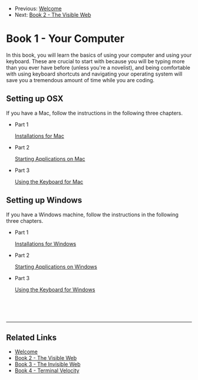 <nav>
    <ul class="list list--books">
        <li class="left">
            <span>Previous: </span><a href="/">Welcome</a>
        </li>
        <li class="right">
            <span>Next:</span> <a href="../book-2-the-visible-web">Book 2 - The Visible Web</a>
        </li>
    </ul>
</nav>


# Book 1 - Your Computer

In this book, you will learn the basics of using your computer and using your keyboard. These are crucial to start with because you will be typing more than you ever have before (unless you're a novelist), and being comfortable with using keyboard shortcuts and navigating your operating system will save you a tremendous amount of time while you are coding.

## Setting up OSX

If you have a Mac, follow the instructions in the following three chapters.

<ul class="list">
    <li class="listItem">
        <p class="listItem__header">Part 1</p>
        <a href="./chapters/GETTING_STARTED_MAC.html">Installations for Mac</a>
    </li>
    <li class="listItem">
        <p class="listItem__header">Part 2</p>
        <a href="./chapters/RUNNING_APPS_MAC.html">Starting Applications on Mac</a>
    </li>
    <li class="listItem">
        <p class="listItem__header">Part 3</p>
        <a href="./chapters/APP_TAB_SWITCHING_MAC.html">Using the Keyboard for Mac</a>
    </li>
</ul>

## Setting up Windows

If you have a Windows machine, follow the instructions in the following three chapters.

<ul class="list">
    <li class="listItem">
        <p class="listItem__header">Part 1</p>
        <a href="./chapters/GETTING_STARTED_WINDOWS.html">Installations for Windows</a>
    </li>
    <li class="listItem">
        <p class="listItem__header">Part 2</p>
        <a href="./chapters/RUNNING_APPS_WINDOWS.html">Starting Applications on Windows</a>
    </li>
    <li class="listItem">
        <p class="listItem__header">Part 3</p>
        <a href="./chapters/APP_TAB_SWITCHING_WINDOWS.html">Using the Keyboard for Windows</a>
    </li>
</ul>

<br/>
<br/>
<br/>

---

## Related Links

<ul>
    <li>
        <a href="../">Welcome</a>
    </li>
    <li>
        <a href="../book-2-the-visible-web/">Book 2 - The Visible Web</a>
    </li>
    <li>
        <a href="../book-3-the-invisible-web/">Book 3 - The Invisible Web</a>
    </li>
    <li>
        <a href="../book-4-terminal-velocity/">Book 4 - Terminal Velocity</a>
    </li>
</ul>
